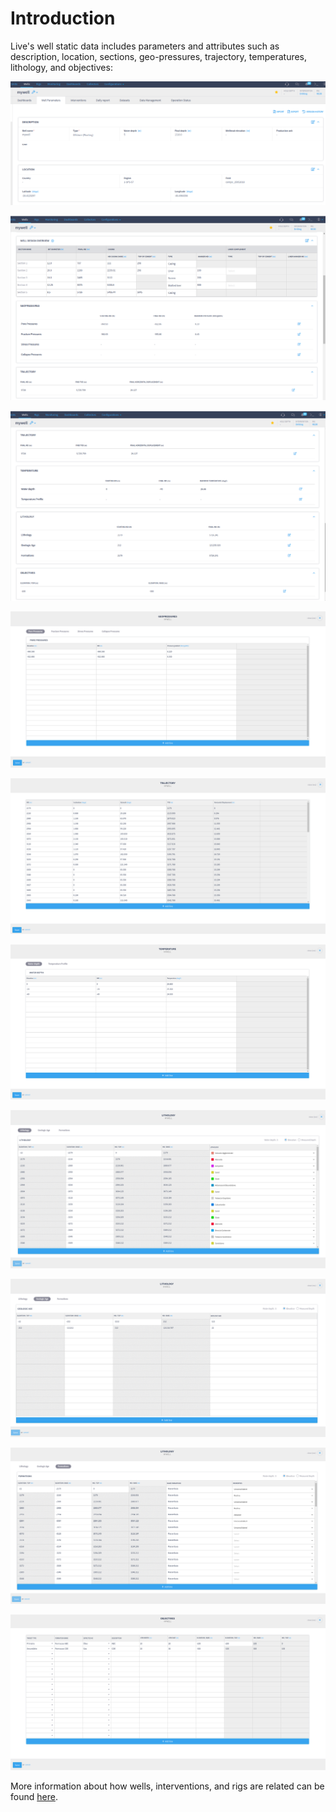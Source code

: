 # Introduction

Live's well static data includes parameters and attributes such as description, location, sections, geo-pressures, trajectory, temperatures, lithology, and objectives:

![Well description and location](<../../.gitbook/assets/image (239).png>)

![Well sections, geopressures, trajectory](<../../.gitbook/assets/image (214).png>)

![Well Trajectory, temperature, lithology and objectives](<../../.gitbook/assets/image (83).png>)

![Well geopressures](<../../.gitbook/assets/image (222).png>)

![Well trajectory](<../../.gitbook/assets/image (498).png>)

![Well temperatures](<../../.gitbook/assets/image (194).png>)

![Well lithology](<../../.gitbook/assets/image (328).png>)

![Well geologic age](<../../.gitbook/assets/image (224).png>)

![Well formations](<../../.gitbook/assets/image (482).png>)

![Well objectives](<../../.gitbook/assets/image (254).png>)

More information about how wells, interventions, and rigs are related can be found [here](../assets/assets-structure.md).
